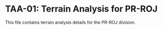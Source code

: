 # TAA-01: Terrain Analysis for PR-ROJ

This file contains terrain analysis details for the PR-ROJ division.
